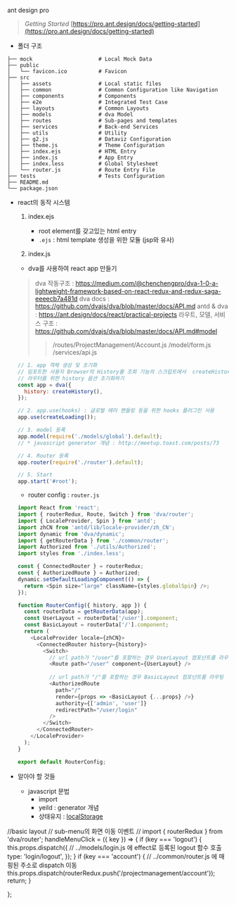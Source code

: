 ant design pro 
> *Getting Started*
> [https://pro.ant.design/docs/getting-started](https://pro.ant.design/docs/getting-started)

- 폴더 구조
```
├── mock                     # Local Mock Data
├── public
│   └── favicon.ico          # Favicon
├── src
│   ├── assets               # Local static files
│   ├── common               # Common Configuration like Navigation
│   ├── components           # Components
│   ├── e2e                  # Integrated Test Case
│   ├── layouts              # Common Layouts
│   ├── models               # dva Model
│   ├── routes               # Sub-pages and templates
│   ├── services             # Back-end Services
│   ├── utils                # Utility
│   ├── g2.js                # Dataviz Configuration
│   ├── theme.js             # Theme Configuration
│   ├── index.ejs            # HTML Entry
│   ├── index.js             # App Entry
│   ├── index.less           # Global Stylesheet
│   └── router.js            # Route Entry File
├── tests                    # Tests Configuration
├── README.md
└── package.json
```

- react의 동작 시스템
	1. index.ejs
		- root element를 갖고있는 html entry
		- `.ejs` : html template 생성을 위한 모듈 (jsp와 유사)

	2. index.js
     * dva를 사용하여 react app 만들기
     > dva 작동구조 : https://medium.com/@chenchengpro/dva-1-0-a-lightweight-framework-based-on-react-redux-and-redux-saga-eeeecb7a481d
     >dva docs : https://github.com/dvajs/dva/blob/master/docs/API.md
     >antd & dva : https://ant.design/docs/react/practical-projects
     > 라우트, 모델, 서비스 구조 : https://github.com/dvajs/dva/blob/master/docs/API.md#model
     > > /routes/ProjectManagement/Account.js
     > > /model/form.js
     > > /services/api.js
     
     
    ```javascript
    // 1. app 객체 생성 및 초기화
    // 임포트한 사용자 Browser의 History를 조회 기능의 스크립트에서  createHistory()를 호출하여
    // 라우터를 위한 history 옵션 초기화하기
    const app = dva({
      history: createHistory(),
    });

    // 2. app.use(hooks) : 글로벌 에러 핸들링 등을 위한 hooks 플러그인 사용
    app.use(createLoading());

    // 3. model 등록
    app.model(require('./models/global').default);
    // * javascript generator 개념 : http://meetup.toast.com/posts/73

    // 4. Router 등록
    app.router(require('./router').default);

    // 5. Start
    app.start('#root');
    ```
    
    - router config : `router.js`
    ```javascript
    import React from 'react';
    import { routerRedux, Route, Switch } from 'dva/router';
    import { LocaleProvider, Spin } from 'antd';
    import zhCN from 'antd/lib/locale-provider/zh_CN';
    import dynamic from 'dva/dynamic';
    import { getRouterData } from './common/router';
    import Authorized from './utils/Authorized';
    import styles from './index.less';

    const { ConnectedRouter } = routerRedux;
    const { AuthorizedRoute } = Authorized;
    dynamic.setDefaultLoadingComponent(() => {
      return <Spin size="large" className={styles.globalSpin} />;
    });

    function RouterConfig({ history, app }) {
      const routerData = getRouterData(app);
      const UserLayout = routerData['/user'].component;
      const BasicLayout = routerData['/'].component;
      return (
        <LocaleProvider locale={zhCN}>
          <ConnectedRouter history={history}>
            <Switch>
              // url path가 "/user"를 포함하는 경우 UserLayout 컴포넌트를 라우팅
              <Route path="/user" component={UserLayout} />
              
              // url path가 "/"를 포함하는 경우 BasicLayout 컴포넌트를 라우팅
              <AuthorizedRoute
                path="/"
                render={props => <BasicLayout {...props} />}
                authority={['admin', 'user']}
                redirectPath="/user/login"
              />
            </Switch>
          </ConnectedRouter>
        </LocaleProvider>
      );
    }

    export default RouterConfig;
    ```

    
- 알아야 할 것들 
    - javascript 문법
    	- import
    	- yeild : generator 개념
    	- 상태유지 : [localStorage](https://developer.mozilla.org/ko/docs/Web/API/Window/localStorage)

//basic layout
// sub-menu의 화면 이동 이벤트
// import { routerRedux } from 'dva/router';
  handleMenuClick = ({ key }) => {
    if (key === 'logout') {
      this.props.dispatch({
        // ../models/login.js 에 effect로 등록된 logout 함수 호출
        type: 'login/logout',
      });
    }
    if (key === 'account') {
      // ../common/router.js 에 매핑된 주소로 dispatch 이동
      this.props.dispatch(routerRedux.push('/projectmanagement/account'));
      return;
    }

  };
    
    
    
    
    
    
    
    
    
    
    
    
    
    
    
    
    
    
    
    